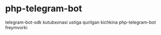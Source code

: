 # php-telegram-bot
telegram-bot-sdk kutubxonasi ustiga qurilgan kichkina php-telegram-bot freymvorki
